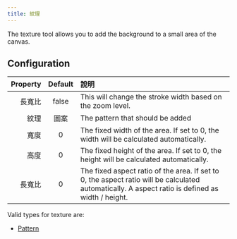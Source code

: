 ```yaml
---
title: 紋理
---
```


The texture tool allows you to add the background to a small area of the canvas.

## Configuration

| Property | Default | 說明                                                                                                                                                                                               |
| -------: | :-----: | :----------------------------------------------------------------------------------------------------------------------------------------------------------------------------------------------- |
|      長寬比 |  false  | This will change the stroke width based on the zoom level.                                                                                                                       |
|       紋理 |    圖案   | The pattern that should be added                                                                                                                                                                 |
|       寬度 |    0    | The fixed width of the area. If set to 0, the width will be calculated automatically.                                                                            |
|       高度 |    0    | The fixed height of the area. If set to 0, the height will be calculated automatically.                                                                          |
|      長寬比 |    0    | The fixed aspect ratio of the area. If set to 0, the aspect ratio will be calculated automatically. A aspect ratio is defined as width / height. |

Valid types for texture are:

- [Pattern](../../background#pattern)
